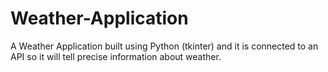 # Weather-Application
A Weather Application built using Python (tkinter) and it is connected to an API so it will tell precise information about weather.
